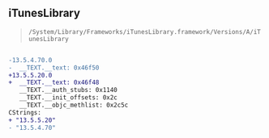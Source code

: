 ## iTunesLibrary

> `/System/Library/Frameworks/iTunesLibrary.framework/Versions/A/iTunesLibrary`

```diff

-13.5.4.70.0
-  __TEXT.__text: 0x46f50
+13.5.5.20.0
+  __TEXT.__text: 0x46f48
   __TEXT.__auth_stubs: 0x1140
   __TEXT.__init_offsets: 0x2c
   __TEXT.__objc_methlist: 0x2c5c
CStrings:
+ "13.5.5.20"
- "13.5.4.70"

```
